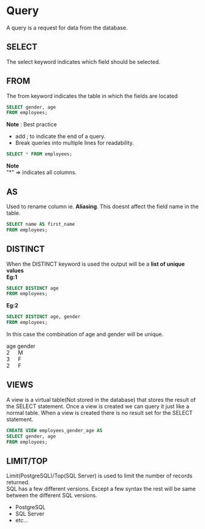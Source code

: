# Query
A query is a request for data from the database.

## SELECT
The select keyword indicates which field should be selected.  

## FROM 
The from keyword indicates the table in which the fields are located   

```sql
SELECT gender, age 
FROM employees;
```

**Note** : Best practice  
 - add ;  to indicate the end of a query.
 - Break queries into multiple lines for readability.

```sql
SELECT * FROM employees;
```

**Note**  
"*" => indicates all columns.

## AS
Used to rename column ie. **Aliasing**. This doesnt affect the field name in the table.

```sql
SELECT name AS first_name
FROM employees;
```

## DISTINCT
When the DISTINCT keyword is used the output will be a **list of unique values**  
**Eg:1**
```sql
SELECT DISTINCT age
FROM employees;
```
  
**Eg:2**
```sql
SELECT DISTINCT age, gender
FROM employees;
```
  
In this case the combination of age and gender will be unique.  
  
age gender  
2 &emsp; M   
3 &emsp; F  
2 &emsp; F  

## VIEWS
A view is a virtual table(Not stored in the database) that stores the result of the SELECT statement. Once a view is created we can query it just like a normal table. When a view is created there is no result set for the SELECT statement.   

```sql
CREATE VIEW employees_gender_age AS
SELECT gender, age 
FROM employees;
```

## LIMIT/TOP  
Limit(PostgreSQL)/Top(SQL Server) is used to limit the number of records returned.  
SQL has a few different versions. Except a few syntax the rest will be same between the different SQL versions.  
- PostgreSQL
- SQL Server  
- etc...
